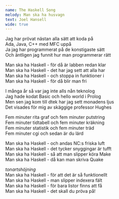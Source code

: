 ```yaml
---
name: The Haskell Song
melody: Man ska ha husvagn
text: Joel Hansell
wide: true
---
```


Jag har prövat nästan alla sätt att koda på  
Ada, Java, C++ med MFC uppå  
Ja jag har programmerat på de konstigaste sätt  
Och äntligen jag funnit hur man programmerar rätt

Man ska ha Haskell - för då är labben redan klar  
Man ska ha Haskell - det har jag sett att alla har  
Man ska ha Haskell - och stoppa in funktioner i  
Man ska ha Haskell - för då blir man fri

I många år så var jag inte alls nån teknolog  
Jag hade kodat Basic och hello world i Prolog  
Men sen jag kom till dtek har jag sett monadens ljus  
Det visades för mig av skäggige professor Hughes

Fem minuter rita graf och fem minuter putstring  
Fem minuter tidtabell och fem minuter kräkning  
Fem minuter statistik och fem minuter träd  
Fem minuter cgi och sedan är du lärd

Man ska ha Haskell - och andas NC:s friska luft  
Man ska ha Haskell - det tycker snyggingar är tufft  
Man ska ha Haskell - så att man slipper köra Make  
Man ska ha Haskell - då kan man skriva Quake

_tonartshöjning_  
Man ska ha Haskell - för att det är så funktionellt  
Man ska ha Haskell - man slipper indexera fält  
Man ska ha Haskell - för bara listor finns att få  
Man ska ha Haskell - det skall du pröva på!
